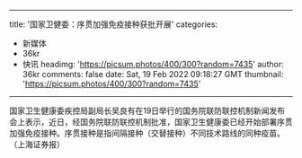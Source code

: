
---
title: '国家卫健委：序贯加强免疫接种获批开展'
categories: 
 - 新媒体
 - 36kr
 - 快讯
headimg: 'https://picsum.photos/400/300?random=7435'
author: 36kr
comments: false
date: Sat, 19 Feb 2022 09:18:27 GMT
thumbnail: 'https://picsum.photos/400/300?random=7435'
---

<div>   
国家卫生健康委疾控局副局长吴良有在19日举行的国务院联防联控机制新闻发布会上表示，近日，经国务院联防联控机制批准，国家卫生健康委已经开始部署序贯加强免疫接种。序贯接种是指间隔接种（交替接种）不同技术路线的同种疫苗。（上海证券报）  
</div>
            